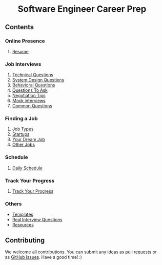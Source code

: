 <h1 align="center">Software Engineer Career Prep</h1>

## Contents

### Online Presence

1. [Resume](https://github.com/LIYINGZHEN/software-engineer-career-prep/blob/master/online-presence/resume)

### Job Interviews

1. [Technical Questions](https://github.com/LIYINGZHEN/software-engineer-career-prep/blob/master/job-interviews/technical-questions)
2. [System Design Questions](https://github.com/LIYINGZHEN/software-engineer-career-prep/blob/master/job-interviews/system-design-questions)
3. [Behavioral Questions](https://github.com/LIYINGZHEN/software-engineer-career-prep/blob/master/job-interviews/behavioral-questions)
4. [Questions To Ask](https://github.com/LIYINGZHEN/software-engineer-career-prep/blob/master/job-interviews/questions-to-ask)
5. [Negotiation Tips](https://github.com/LIYINGZHEN/software-engineer-career-prep/blob/master/job-interviews/negotiation-tips)
6. [Mock interviews](https://github.com/LIYINGZHEN/software-engineer-career-prep/blob/master/job-interviews/mock-interviews)
7. [Common Questions](https://github.com/LIYINGZHEN/software-engineer-career-prep/blob/master/job-interviews/common-questions)

### Finding a Job

1. [Job Types](https://github.com/LIYINGZHEN/software-engineer-career-prep/blob/master/finding-a-job/job-types)
2. [Startups](https://github.com/LIYINGZHEN/software-engineer-career-prep/blob/master/finding-a-job/startups)
3. [Your Dream Job](https://github.com/LIYINGZHEN/software-engineer-career-prep/blob/master/finding-a-job/your-dream-job)
4. [Other Jobs](https://github.com/LIYINGZHEN/software-engineer-career-prep/blob/master/finding-a-job/other-jobs)

### Schedule

1. [Daily Schedule](https://github.com/LIYINGZHEN/software-engineer-career-prep/blob/master/daily-schedule)

### Track Your Progress

1. [Track Your Progress](https://github.com/LIYINGZHEN/software-engineer-career-prep/blob/master/track-your-progress)

### Others

- [Templates](https://github.com/LIYINGZHEN/software-engineer-career-prep/blob/master/templates)
- [Real Interview Questions](https://github.com/LIYINGZHEN/software-engineer-career-prep/blob/master/real-interview-questions)
- [Resources](https://github.com/LIYINGZHEN/software-engineer-career-prep/blob/master/resources)

## Contributing

We welcome all contributions. You can submit any ideas as [pull requests](https://github.com/LIYINGZHEN/microverse-career-prep/pulls) or as [GitHub issues](https://github.com/LIYINGZHEN/microverse-career-prep/issues). Have a good time! :)
